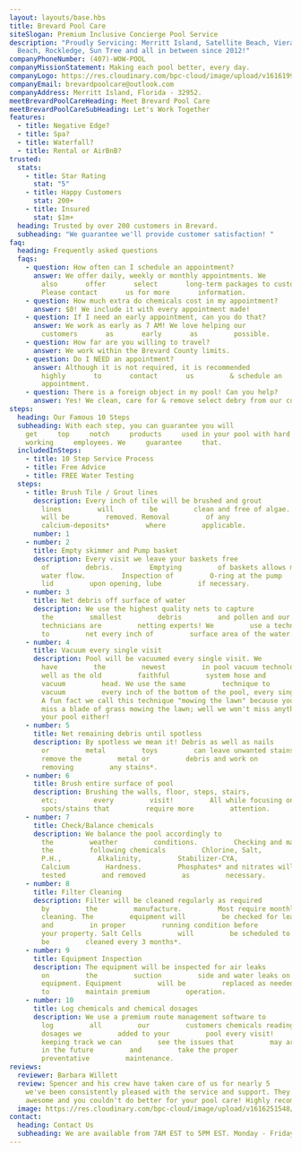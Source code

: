 ```yaml
---
layout: layouts/base.hbs
title: Brevard Pool Care
siteSlogan: Premium Inclusive Concierge Pool Service
description: "Proudly Servicing: Merritt Island, Satellite Beach, Viera, Cocoa
  Beach, Rockledge, Sun Tree and all in between since 2012!"
companyPhoneNumber: (407)-WOW-POOL
companyMissionStatement: Making each pool better, every day.
companyLogo: https://res.cloudinary.com/bpc-cloud/image/upload/v1616199932/images/logo_jr9gmt.png
companyEmail: brevardpoolcare@outlook.com
companyAddress: Merritt Island, Florida - 32952.
meetBrevardPoolCareHeading: Meet Brevard Pool Care
meetBrevardPoolCareSubHeading: Let's Work Together
features:
  - title: Negative Edge?
  - title: Spa?
  - title: Waterfall?
  - title: Rental or AirBnB?
trusted:
  stats:
    - title: Star Rating
      stat: "5"
    - title: Happy Customers
      stat: 200+
    - title: Insured
      stat: $1m+
  heading: Trusted by over 200 customers in Brevard.
  subheading: "We guarantee we'll provide customer satisfaction! "
faq:
  heading: Frequently asked questions
  faqs:
    - question: How often can I schedule an appointment?
      answer: We offer daily, weekly or monthly appointments. We
        also       offer       select       long-term packages to customers.
        Please contact       us for more       information.
    - question: How much extra do chemicals cost in my appointment?
      answer: $0! We include it with every appointment made!
    - question: If I need an early appointment, can you do that?
      answer: We work as early as 7 AM! We love helping our
        customers       as       early       as         possible.
    - question: How far are you willing to travel?
      answer: We work within the Brevard County limits.
    - question: Do I NEED an appointment?
      answer: Although it is not required, it is recommended
        highly       to       contact       us         & schedule an
        appointment.
    - question: There is a foreign object in my pool! Can you help?
      answer: Yes! We clean, care for & remove select debry from our customer's pools!
steps:
  heading: Our Famous 10 Steps
  subheading: With each step, you can guarantee you will
    get     top     notch     products     used in your pool with hard
    working     employees. We     guarantee     that.
  includedInSteps:
    - title: 10 Step Service Process
    - title: Free Advice
    - title: FREE Water Testing
  steps:
    - title: Brush Tile / Grout lines
      description: Every inch of tile will be brushed and grout
        lines         will         be         clean and free of algae. Tile scum
        will be         removed. Removal         of any
        calcium-deposits*         where         applicable.
      number: 1
    - number: 2
      title: Empty skimmer and Pump basket
      description: Every visit we leave your baskets free
        of         debris.         Emptying         of baskets allows maximum
        water flow.         Inspection of         O-ring at the pump
        lid         upon opening, lube         if necessary.
    - number: 3
      title: Net debris off surface of water
      description: We use the highest quality nets to capture
        the         smallest         debris         and pollen and our
        technicians are         netting experts! We         use a technique
        to         net every inch of         surface area of the water.
    - number: 4
      title: Vacuum every single visit
      description: Pool will be vacuumed every single visit. We
        have         the         newest         in pool vacuum technology as
        well as the old         faithful         system hose and
        vacuum         head. We use the same         technique to
        vacuum         every inch of the bottom of the pool, every single visit.
        A fun fact we call this technique "mowing the lawn" because you wouldn't
        miss a blade of grass mowing the lawn; well we won't miss anything in
        your pool either!
    - number: 5
      title: Net remaining debris until spotless
      description: By spotless we mean it! Debris as well as nails
        or         metal         toys         can leave unwanted stains. We can
        remove the         metal or         debris and work on
        removing         any stains*.
    - number: 6
      title: Brush entire surface of pool
      description: Brushing the walls, floor, steps, stairs,
        etc;         every         visit!         All while focusing on
        spots/stains that         require more         attention.
    - number: 7
      title: Check/Balance chemicals
      description: We balance the pool accordingly to
        the         weather         conditions.         Checking and maintaining
        the         following chemicals         Chlorine, Salt,
        P.H.,         Alkalinity,         Stabilizer-CYA,
        Calcium         Hardness.         Phosphates* and nitrates will be
        tested         and removed         as         necessary.
    - number: 8
      title: Filter Cleaning
      description: Filter will be cleaned regularly as required
        by         the         manufacture.         Most require monthly
        cleaning. The         equipment will         be checked for leaks
        and         in proper         running condition before         leaving
        your property. Salt Cells         will         be scheduled to
        be         cleaned every 3 months*.
    - number: 9
      title: Equipment Inspection
      description: The equipment will be inspected for air leaks
        on         the         suction         side and water leaks on
        equipment. Equipment         will be         replaced as needed
        to         maintain premium         operation.
    - number: 10
      title: Log chemicals and chemical dosages
      description: We use a premium route management software to
        log         all         our         customers chemicals readings and
        dosages we         added to your         pool every visit!         By
        keeping track we can         see the issues that         may arise well
        in the future         and         take the proper
        preventative         maintenance.
reviews:
  reviewer: Barbara Willett
  review: Spencer and his crew have taken care of us for nearly 5       years and
    we've been consistently pleased with the service and support. They are
    awesome and you couldn't do better for your pool care! Highly recommended!
  image: https://res.cloudinary.com/bpc-cloud/image/upload/v1616251548/images/pool-salt_mtxhzg.jpg
contact:
  heading: Contact Us
  subheading: We are available from 7AM EST to 5PM EST. Monday - Friday.
---
```


